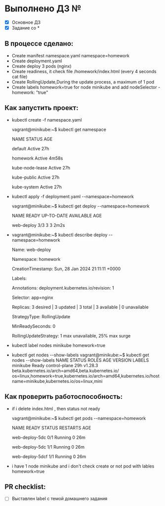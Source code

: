 # Выполнено ДЗ №

 - [X] Основное ДЗ
 - [X] Задание со *

## В процессе сделано:
 - Create manifest namespace.yaml namespace=homework
 - Create deployment.yaml
 - Create deploy 3 pods (nginx)
 - Create readiness, it check file /homework/index.html (every 4 seconds cat file)
 - Create RollingUpdate,During the update process, a maximum of 1 pod
 - Create labels homework=true for node minikube and add nodeSelector - homework: "true"
## Как запустить проект:
 - kubectl create -f namespace.yaml

      vagrant@minikube:~$ kubectl get namespace
   
      NAME              STATUS   AGE
   
      default           Active   27h
   
      homework          Active   4m58s
   
      kube-node-lease   Active   27h
   
      kube-public       Active   27h
   
      kube-system       Active   27h

- kubectl apply -f deployment.yaml --namespace=homework
  
     vagrant@minikube:~$ kubectl get deploy --namespace=homework

     NAME         READY   UP-TO-DATE   AVAILABLE   AGE

     web-deploy   3/3     3            3           2m2s
  
- vagrant@minikube:~$ kubectl describe deploy --namespace=homework
  
    Name:                   web-deploy

    Namespace:              homework

    CreationTimestamp:      Sun, 28 Jan 2024 21:11:11 +0000

    Labels:                 <none>

    Annotations:            deployment.kubernetes.io/revision: 1

    Selector:               app=nginx

    Replicas:               3 desired | 3 updated | 3 total | 3 available | 0 unavailable

    StrategyType:           RollingUpdate

    MinReadySeconds:        0

    RollingUpdateStrategy:  1 max unavailable, 25% max surge
  
- kubectl label nodes minikube homework=true
-  kubectl get nodes --show-labels
   vagrant@minikube:~$ kubectl get nodes --show-labels
    NAME       STATUS   ROLES           AGE   VERSION   LABELS
    minikube   Ready    control-plane   29h   v1.28.3   beta.kubernetes.io/arch=amd64,beta.kubernetes.io/    os=linux,homework=true,kubernetes.io/arch=amd64,kubernetes.io/hostname=minikube,kubernetes.io/os=linux,mini

## Как проверить работоспособность:
- if i delete index.html , then status not ready
  
   vagrant@minikube:~$ kubectl get pods --namespace=homework

   NAME            READY   STATUS    RESTARTS      AGE

   web-deploy-5dc   0/1     Running     0           26m

   web-deploy-5dc   1/1     Running     0           26m

   web-deploy-5dcf  1/1     Running      0          26m

- i have 1 node minikube and i don't check create or not pod with lables homework=true

## PR checklist:
 - [ ] Выставлен label с темой домашнего задания

